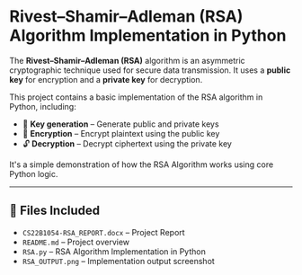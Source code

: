 # Rivest–Shamir–Adleman (RSA) Algorithm Implementation in Python

The **Rivest–Shamir–Adleman (RSA)** algorithm is an asymmetric cryptographic technique used for secure data transmission. It uses a **public key** for encryption and a **private key** for decryption.

This project contains a basic implementation of the RSA algorithm in Python, including:

- 🔑 **Key generation** – Generate public and private keys  
- 🔐 **Encryption** – Encrypt plaintext using the public key  
- 🔓 **Decryption** – Decrypt ciphertext using the private key  

It's a simple demonstration of how the RSA Algorithm works using core Python logic.

---

## 📁 Files Included

- `CS22B1054-RSA_REPORT.docx` – Project Report
- `README.md` – Project overview  
- `RSA.py` –  RSA Algorithm Implementation in Python
- `RSA_OUTPUT.png` – Implementation output screenshot  
